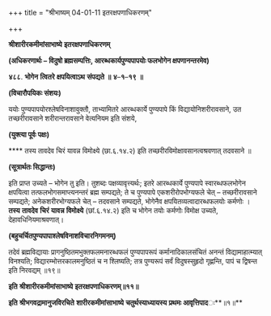 +++
title = "श्रीभाष्यम् 04-01-11 इतरक्षपणाधिकरणम्"

+++
<div claऽऽ="elementor-widget-container">

**श्रीशारीरकमीमांसाभाष्ये** **इतरक्षपणाधिकरणम्**

**(अधिकरणार्थः – विदुषो ब्रह्मसम्पत्तिः, आरब्धकार्यपुण्यपापयोः फलभोगेन क्षपणानन्तरमेव)**

**४८८**. **भोगेन** **त्वितरे** **क्षपयित्वाऽथ** **संपद्यते** **॥** **४**–**१**–**१९** **॥**

**(विचारौपयिकः संशयः)**

ययोः पुण्यपापयोरश्लेषविनाशावुक्तौ, ताभ्यामितरे आरब्धकार्ये पुण्यपापे किं विद्यायोनिशरीरावसाने, उत तच्छरीरावसाने शरीरान्तरावसाने वेत्यनियम इति संशये,

**(युक्त्या पूर्वः पक्षः)**

**** तस्य तावदेव चिरं यावन्न विमोक्ष्ये (छा.६.१४.२) इति तच्छरीरविमोक्षावसानत्वश्रवणात् तदवसाने ॥

**(सूत्रार्थतः सिद्धान्तः)**

इति प्राप्त उच्यते – भोगेन तु इति। तुशब्दः पक्षव्यावृत्त्यर्थः; इतरे आरब्धकार्ये पुण्यपापे स्वारब्धफलभोगेन क्षपयित्वा तत्फलभोगसमाप्त्यनन्तरं ब्रह्म सम्पद्यते; ते च पुण्यपापे एकशरीरोपभोग्यफले चेत् – तच्छरीरावसाने सम्पद्यते; अनेकशरीरभोग्यफले चेत् – तदवसाने सम्पद्यते, भोगेनैव क्षपयितव्यत्वादारब्धफलयोः कर्मणोः । **तस्य** **तावदेव** **चिरं** **यावन्न** **विमोक्ष्ये** (छां.६.१४.२) इति च भोगेन तयोः कर्मणोः विमोक्ष उच्यते, देहावधिनियमाश्रवणात्।

**(बहुचर्चितपुण्यपापाश्लेषविनाशविचारनिगमनम्)**

तदेवं ब्रह्मविद्यायाः प्रागनुष्ठितमभुक्तफलमनारब्धफलं पुण्यपापरूपं कर्मानादिकालसंचितं अनन्तं विद्यामाहात्म्यात् विनश्यति; विद्यारम्भोत्तरकालमनुष्ठितं च न श्लिष्यति; तत्र पुण्यरूपं सर्वं विदुषस्सुहृदो गृह्णन्ति, पापं च द्विषन्त इति निरवद्यम् ॥१९॥

**इति** **श्रीशारीरकमीमांसाभाष्ये** **इतरक्षपणाधिकरणम्॥११॥**

**इति** **श्रीभगवद्रामानुजविरचिते** **शारीरकमीमांसाभाष्ये** **चतुर्थस्याध्यायस्य** **प्रथमः आवृत्तिपाद**ः**॥१॥**

</div>

